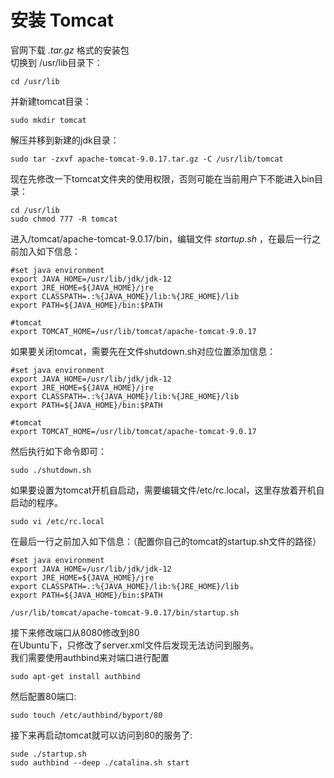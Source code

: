 # 安装 Tomcat
官网下载 *.tar.gz* 格式的安装包  
切换到 /usr/lib目录下：
```shell
cd /usr/lib
```
并新建tomcat目录：
```shell
sudo mkdir tomcat
```
解压并移到新建的jdk目录：
```shell
sudo tar -zxvf apache-tomcat-9.0.17.tar.gz -C /usr/lib/tomcat
```
现在先修改一下tomcat文件夹的使用权限，否则可能在当前用户下不能进入bin目录：
```shell
cd /usr/lib
sudo chmod 777 -R tomcat
```
进入/tomcat/apache-tomcat-9.0.17/bin，编辑文件 *startup.sh* ，在最后一行之前加入如下信息：
```shell
#set java environment
export JAVA_HOME=/usr/lib/jdk/jdk-12
export JRE_HOME=${JAVA_HOME}/jre
export CLASSPATH=.:%{JAVA_HOME}/lib:%{JRE_HOME}/lib
export PATH=${JAVA_HOME}/bin:$PATH

#tomcat
export TOMCAT_HOME=/usr/lib/tomcat/apache-tomcat-9.0.17
```


如果要关闭tomcat，需要先在文件shutdown.sh对应位置添加信息：
```shell
#set java environment
export JAVA_HOME=/usr/lib/jdk/jdk-12
export JRE_HOME=${JAVA_HOME}/jre
export CLASSPATH=.:%{JAVA_HOME}/lib:%{JRE_HOME}/lib
export PATH=${JAVA_HOME}/bin:$PATH

#tomcat
export TOMCAT_HOME=/usr/lib/tomcat/apache-tomcat-9.0.17
```

然后执行如下命令即可：
```shell
sudo ./shutdown.sh
```
如果要设置为tomcat开机自启动，需要编辑文件/etc/rc.local，这里存放着开机自启动的程序。
```shell
sudo vi /etc/rc.local
```
在最后一行之前加入如下信息：（配置你自己的tomcat的startup.sh文件的路径）
```shell
#set java environment
export JAVA_HOME=/usr/lib/jdk/jdk-12
export JRE_HOME=${JAVA_HOME}/jre
export CLASSPATH=.:%{JAVA_HOME}/lib:%{JRE_HOME}/lib
export PATH=${JAVA_HOME}/bin:$PATH

/usr/lib/tomcat/apache-tomcat-9.0.17/bin/startup.sh
```
接下来修改端口从8080修改到80  
在Ubuntu下，只修改了server.xml文件后发现无法访问到服务。  
我们需要使用authbind来对端口进行配置
```shell
sudo apt-get install authbind
```
然后配置80端口:
```shell
sudo touch /etc/authbind/byport/80
```
接下来再启动tomcat就可以访问到80的服务了:
```shell
sude ./startup.sh
sudo authbind --deep ./catalina.sh start
```
